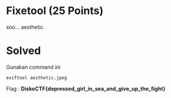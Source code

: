 # Fixetool (25 Points)
soo... aesthetic.
# Solved
Gunakan command ini
```
exiftool aesthetic.jpeg
```
Flag : <b>DiskoCTF{depressed_girl_in_sea_and_give_up_the_fight}</b>
